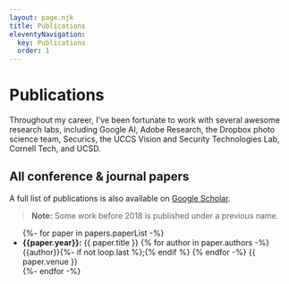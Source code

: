 ```yaml
---
layout: page.njk
title: Publications
eleventyNavigation:
  key: Publications
  order: 1
---
```


# Publications

Throughout my career, I've been fortunate to work with several awesome research labs, including Google AI, Adobe Research, the Dropbox photo science team, Securics, the UCCS Vision and Security Technologies Lab, Cornell Tech, and UCSD.

## All conference & journal papers

A full list of publications is also available on [Google Scholar](https://scholar.google.com/citations?hl=en&user=OAtUvx0AAAAJ&view_op=list_works&sortby=pubdate).

>  **Note:** Some work before 2018 is published under a previous name.

<ul>
{%- for paper in papers.paperList -%}
    <li>
      <b>{{paper.year}}:</b>
      {{ paper.title }} 
      {% for author in paper.authors -%}
        {{author}}{%- if not loop.last %};{% endif %}
      {% endfor -%}
      {{ paper.venue }}
    </li>
{%- endfor -%}
</ul>